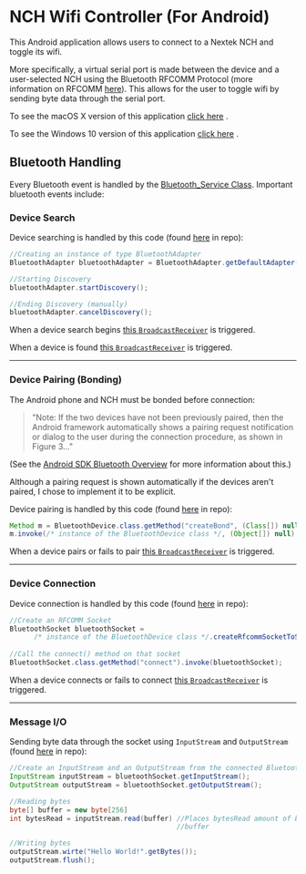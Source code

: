 # NCH Wifi Controller (For Android)

This Android application allows users to connect to a Nextek NCH and toggle its wifi.

More specifically, a virtual serial port is made between the device and a user-selected NCH using the Bluetooth RFCOMM Protocol (more information on RFCOMM [here](https://en.wikipedia.org/wiki/List_of_Bluetooth_protocols#RFCOMM)). This allows for the user to toggle wifi by sending byte data through the serial port.

To see the macOS X version of this application [click here](https://github.com/langstonhowley/NCH-Wifi-Controller-MacOs) .

To see the Windows 10 version of this application [click here](https://github.com/langstonhowley/NCH-Wifi-Controller-Windows10) .

## Bluetooth Handling

Every Bluetooth event is handled by the [Bluetooth_Service Class](app/src/main/java/com/nextek/nchcontrol/Bluetooth_Service.java). Important bluetooth events include:

### Device Search

Device searching is handled by this code (found [here](https://github.com/langstonhowley/NCH-Wifi-Controller-Android/blob/db0c4b6ab6c7e8fd87adac0f9b1f345f157d6bff/app/src/main/java/com/nextek/nchcontrol/Bluetooth_Service.java#L185) in repo): 
```java
//Creating an instance of type BluetoothAdapter
BluetoothAdapter bluetoothAdapter = BluetoothAdapter.getDefaultAdapter();

//Starting Discovery
bluetoothAdapter.startDiscovery();

//Ending Discovery (manually)
bluetoothAdapter.cancelDiscovery();
```

When a device search begins [this ```BroadcastReceiver```](https://github.com/langstonhowley/NCH-Wifi-Controller-Android/blob/db0c4b6ab6c7e8fd87adac0f9b1f345f157d6bff/app/src/main/java/com/nextek/nchcontrol/MainActivity.java#L276) is triggered.

When a device is found [this ```BroadcastReceiver```](https://github.com/langstonhowley/NCH-Wifi-Controller-Android/blob/db0c4b6ab6c7e8fd87adac0f9b1f345f157d6bff/app/src/main/java/com/nextek/nchcontrol/MainActivity.java#L244) is triggered.

---

### Device Pairing (Bonding)

The Android phone and NCH must be bonded before connection:
> "Note: If the two devices have not been previously paired, then the Android framework automatically shows a pairing request notification or dialog to the user during the connection procedure, as shown in Figure 3..."

(See the [Android SDK Bluetooth Overview](https://developer.android.com/guide/topics/connectivity/bluetooth#ConnectionTechniques) for more information about this.)

Although a pairing request is shown automatically if the devices aren't paired, I chose to implement it to be explicit.

Device pairing is handled by this code (found [here](https://github.com/langstonhowley/NCH-Wifi-Controller-Android/blob/db0c4b6ab6c7e8fd87adac0f9b1f345f157d6bff/app/src/main/java/com/nextek/nchcontrol/Bluetooth_Service.java#L197) in repo): 
```java
Method m = BluetoothDevice.class.getMethod("createBond", (Class[]) null);
m.invoke(/* instance of the BluetoothDevice class */, (Object[]) null);
```
When a device pairs or fails to pair [this ```BroadcastReceiver```](https://github.com/langstonhowley/NCH-Wifi-Controller-Android/blob/db0c4b6ab6c7e8fd87adac0f9b1f345f157d6bff/app/src/main/java/com/nextek/nchcontrol/MainActivity.java#L317) is triggered. 

---

### Device Connection

Device connection is handled by this code (found [here](https://github.com/langstonhowley/NCH-Wifi-Controller-Android/blob/db0c4b6ab6c7e8fd87adac0f9b1f345f157d6bff/app/src/main/java/com/nextek/nchcontrol/Bluetooth_Service.java#L95) in repo): 
```java
//Create an RFCOMM Socket
BluetoothSocket bluetoothSocket = 
      /* instance of the BluetoothDevice class */.createRfcommSocketToServiceRecord(UUID.fromString(mUUID));
      
//Call the connect() method on that socket
BluetoothSocket.class.getMethod("connect").invoke(bluetoothSocket);
```
When a device connects or fails to connect [this ```BroadcastReceiver```](https://github.com/langstonhowley/NCH-Wifi-Controller-Android/blob/db0c4b6ab6c7e8fd87adac0f9b1f345f157d6bff/app/src/main/java/com/nextek/nchcontrol/MainActivity.java#L373) is triggered.

---

### Message I/O

Sending byte data through the socket using ```InputStream``` and ```OutputStream``` (found [here](https://github.com/langstonhowley/NCH-Wifi-Controller-Android/blob/db0c4b6ab6c7e8fd87adac0f9b1f345f157d6bff/app/src/main/java/com/nextek/nchcontrol/Bluetooth_Service.java#L136) in repo): 
```java
//Create an InputStream and an OutputStream from the connected BluetoothSocket
InputStream inputStream = bluetoothSocket.getInputStream();
OutputStream outputStream = bluetoothSocket.getOutputStream();

//Reading bytes
byte[] buffer = new byte[256]
int bytesRead = inputStream.read(buffer) //Places bytesRead amount of bytes into
                                         //buffer

//Writing bytes
outputStream.wirte("Hello World!".getBytes());
outputStream.flush();
```
